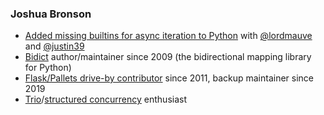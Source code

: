 <!--
**jab/jab** is a ✨ _special_ ✨ repository because its `README.md` (this file) appears on your GitHub profile.

Here are some ideas to get you started:

- 🔭 I’m currently working on ...
- 🌱 I’m currently learning ...
- 👯 I’m looking to collaborate on ...
- 🤔 I’m looking for help with ...
- 💬 Ask me about ...
- 📫 How to reach me: ...
- 😄 Pronouns: ...
- ⚡ Fun fact: ...
-->

### Joshua Bronson

* [Added missing builtins for async iteration to Python](https://github.com/python/cpython/pull/23847) with [@lordmauve](https://github.com/lordmauve) and [@justin39](https://github.com/justin39)
* [Bidict](https://github.com/jab/bidict) author/maintainer since 2009 (the bidirectional mapping library for Python)
* [Flask/Pallets drive-by contributor](https://palletsprojects.com/people/jab/) since 2011, backup maintainer since 2019
* [Trio](https://github.com/python-trio/trio)/[structured concurrency](https://en.wikipedia.org/wiki/Structured_concurrency) enthusiast
